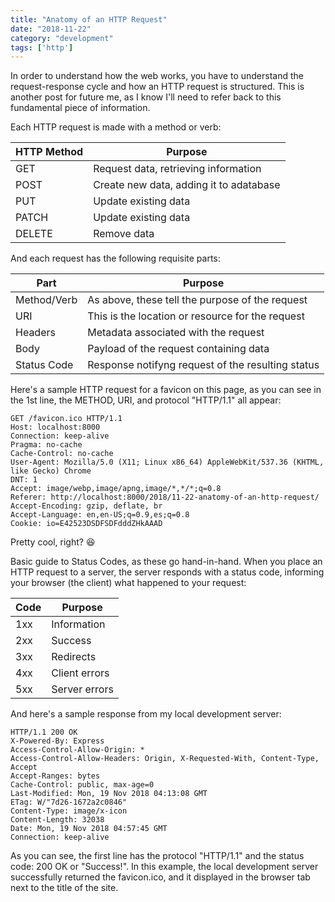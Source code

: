 ```yaml
---
title: "Anatomy of an HTTP Request"
date: "2018-11-22"
category: "development"
tags: ['http']
---
```


In order to understand how the web works, you have to understand the request-response cycle and how an HTTP request is structured.  This is another post for future me, as I know I'll need to refer back to this fundamental piece of information.

Each HTTP request is made with a method or verb:

| HTTP Method  | Purpose                                 | 
| ------------ | -------------                           | 
| GET          | Request data, retrieving information    |
| POST         | Create new data, adding it to adatabase | 
| PUT          | Update existing data                    | 
| PATCH        | Update existing data                    |
| DELETE       | Remove data                             | 

And each request has the following requisite parts:

| Part         | Purpose                                           | 
| ------------ | -------------                                     | 
| Method/Verb  | As above, these tell the purpose of the request   |
| URI          | This is the location or resource for the request  | 
| Headers      | Metadata associated with the request              | 
| Body         | Payload of the request containing data            |
| Status Code  | Response notifyng request of the resulting status | 

Here's a sample HTTP request for a favicon on this page, as you can see in the 1st line, the METHOD, URI, and protocol "HTTP/1.1" all appear:
```
GET /favicon.ico HTTP/1.1
Host: localhost:8000
Connection: keep-alive
Pragma: no-cache
Cache-Control: no-cache
User-Agent: Mozilla/5.0 (X11; Linux x86_64) AppleWebKit/537.36 (KHTML, like Gecko) Chrome
DNT: 1
Accept: image/webp,image/apng,image/*,*/*;q=0.8
Referer: http://localhost:8000/2018/11-22-anatomy-of-an-http-request/
Accept-Encoding: gzip, deflate, br
Accept-Language: en,en-US;q=0.9,es;q=0.8
Cookie: io=E42523DSDFSDFdddZHkAAAD
```
Pretty cool, right? :satisfied:

Basic guide to Status Codes, as these go hand-in-hand.  When you place an HTTP request to a server, the server responds with a status code, informing your browser (the client) what happened to your request:


| Code | Purpose       | 
| ---- | ------------- | 
| 1xx  | Information   |
| 2xx  | Success       | 
| 3xx  | Redirects     | 
| 4xx  | Client errors |
| 5xx  | Server errors | 


And here's a sample response from my local development server:
```
HTTP/1.1 200 OK
X-Powered-By: Express
Access-Control-Allow-Origin: *
Access-Control-Allow-Headers: Origin, X-Requested-With, Content-Type, Accept
Accept-Ranges: bytes
Cache-Control: public, max-age=0
Last-Modified: Mon, 19 Nov 2018 04:13:08 GMT
ETag: W/"7d26-1672a2c0846"
Content-Type: image/x-icon
Content-Length: 32038
Date: Mon, 19 Nov 2018 04:57:45 GMT
Connection: keep-alive
```

As you can see, the first line has the protocol "HTTP/1.1" and the status code: 200 OK or "Success!".  In this example, the local development server successfully returned the favicon.ico, and it displayed in the browser tab next to the title of the site.